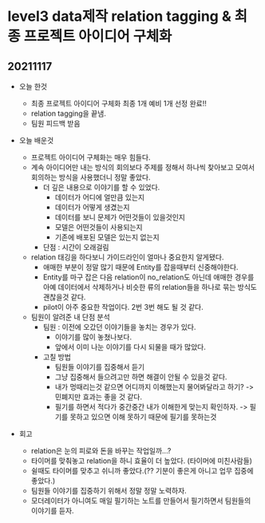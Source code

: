 # level3 data제작 relation tagging & 최종 프로젝트 아이디어 구체화

## 20211117
- 오늘 한것
    - 최종 프로젝트 아이디어 구체화 최종 1개 예비 1개 선정 완료!!
    - relation tagging을 끝냄.
    - 팀원 피드백 받음

- 오늘 배운것
    - 프로젝트 아이디어 구체화는 매우 힘들다.
    - 계속 아이디어만 내는 방식의 회의보다 주제를 정해서 하나씩 찾아보고 모여서 회의하는 방식을 사용했더니 정말 좋았다.
        - 더 깊은 내용으로 이야기를 할 수 있었다.
            - 데이터가 어디에 얼만큼 있는지
            - 데이터가 어떻게 생겼는지
            - 데이터를 보니 문제가 어떤것들이 있을것인지
            - 모델은 어떤것들이 사용되는지
            - 기존에 배포된 모델은 있는지 없는지
        - 단점 : 시간이 오래걸림
    - relation 태깅을 하다보니 가이드라인이 얼마나 중요한지 알게됐다.
        - 애매한 부분이 정말 많기 때문에 Entity를 잡을때부터 신중해야한다.
        - Entity를 마구 잡은 다음 relation이 no_relation도 아닌데 애매한 경우를 아예 데이터에서 삭제하거나 비슷한 류의 relation들을 하나로 묶는 방식도 괜찮을것 같다.
        - pilot이 아주 중요한 작업이다. 2번 3번 해도 될 것 같다.
    - 팀원이 알려준 내 단점 분석
        - 팀원 : 이전에 오갔던 이야기들을 놓치는 경우가 있다.
            - 이야기를 많이 놓쳤나보다.
            - 앞에서 이미 나눈 이야기를 다시 되물을 때가 많았다.
        - 고칠 방법
            - 팀원들 이야기를 집중해서 듣기
            - 그냥 집중해서 들으려고만 하면 해결이 안될 수 있을것 같다.
            - 내가 멍때리는것 같으면 어디까지 이해했는지 물어봐달라고 하기? -> 민폐지만 효과는 좋을 것 같다.
            - 필기를 하면서 적다가 중간중간 내가 이해한게 맞는지 확인하자. -> 필기를 못하고 있으면 이해 못하기 때문에 필기를 못하는것




- 회고
    - relation은 눈의 피로와 돈을 바꾸는 작업일까...?
    - 타이머를 맞춰놓고 relation을 하니 효율이 더 높았다. (타이머에 미친사람들)
    - 쉴때도 타이머를 맞추고 쉬니까 좋았다.(?? 기분이 좋은게 아니고 업무 집중에 좋았다.)
    - 팀원들 이야기를 집중하기 위해서 정말 정말 노력하자.
    - 모더레이터가 아니여도 매일 필기하는 노트를 만들어서 필기하면서 팀원들의 이야기를 듣자.
    